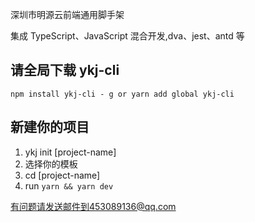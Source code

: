 深圳市明源云前端通用脚手架

集成 TypeScript、JavaScript 混合开发,dva、jest、antd 等

## 请全局下载 ykj-cli

`npm install ykj-cli - g or yarn add global ykj-cli`

## 新建你的项目

1. ykj init [project-name]
2. 选择你的模板
3. cd [project-name]
4. run `yarn && yarn dev`


有问题请发送邮件到453089136@qq.com